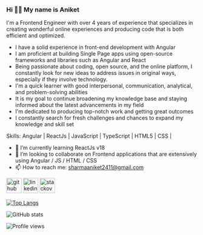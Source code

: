 ### Hi 👋🏻 My name is Aniket
I'm a Frontend Engineer with over 4 years of experience that specializes in creating wonderful online experiences and producing code that is both efficient and optimized.

* I have a solid experience in front-end development with Angular
* I am proficient at building Single Page apps using open-source frameworks and libraries such as Angular and React
* Being passionate about coding, open source, and the online platform, I constantly look for new ideas to address issues in original ways, especially if they involve technology.
* I'm a quick learner with good interpersonal, communication, analytical, and problem-solving abilities
* It is my goal to continue broadening my knowledge base and staying informed about the latest advancements in my field
* I'm dedicated to producing top-notch work and getting great outcomes
* I constantly search for fresh challenges and chances to expand my knowledge and skill set

Skills: Angular | ReactJs | JavaScript | TypeScript | HTML5 | CSS |

- 🌱 I’m currently learning ReactJs v18 
- 👯 I’m looking to collaborate on Frontend applications that are extensively using Angular / JS / HTML / CSS 
- 📫 How to reach me: sharmaaniket2411@gmail.com 


[<img src='https://cdn.jsdelivr.net/npm/simple-icons@3.0.1/icons/github.svg' alt='github' height='40'>](https://github.com/AniketSharma24)  [<img src='https://cdn.jsdelivr.net/npm/simple-icons@3.0.1/icons/linkedin.svg' alt='linkedin' height='40'>](https://www.linkedin.com/in/https://www.linkedin.com/in/aniket-sharma-as//)  [<img src='https://cdn.jsdelivr.net/npm/simple-icons@3.0.1/icons/stackoverflow.svg' alt='stackoverflow' height='40'>](https://stackoverflow.com/users/https://stackoverflow.com/users/15660322/aniket-sharma)  

[![Top Langs](https://github-readme-stats.vercel.app/api/top-langs/?username=AniketSharma24)](https://github.com/anuraghazra/github-readme-stats)

![GitHub stats](https://github-readme-stats.vercel.app/api?username=AniketSharma24&show_icons=true)  

![Profile views](https://gpvc.arturio.dev/AniketSharma24)  
